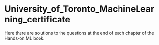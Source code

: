 # University_of_Toronto_MachineLearning_certificate
Here there are solutions to the questions at the end of each chapter of the Hands-on ML book. 
